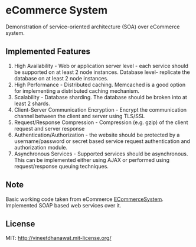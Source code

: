 # eCommerce System
Demonstration of service-oriented architecture (SOA) over eCommerce system.

## Implemented Features
1. High Availability - Web or application server level - each service should be supported on at least 2 node instances. Database level- replicate the database on at least 2 node instances.
2. High Performance - Distributed caching. Memcached is a good option for implementing a distributed caching mechanism.
3. Scalability - Database sharding. The database should be broken into at least 2 shards.
4. Client-Server Communication Encryption - Encrypt the communication channel between the client and server using TLS/SSL
5. Request/Response Compression - Compression (e.g. gzip) of the client request and server response
6. Authentication/Authorization - the website should be protected by a username/password or secret based service request authentication and authorization module.
7. Asynchronous Services - Supported services should be asynchronous. This can be implemented either using AJAX or performed using request/response queuing techniques.

## Note
Basic working code taken from eCommerce [ECommerceSystem](https://github.com/phoenixjiangnan/ECommerceSystem). Implemented SOAP based web services over it.

## License

MIT: http://vineetdhanawat.mit-license.org/